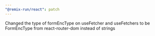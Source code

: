 ```yaml
---
"@remix-run/react": patch
---
```


Changed the type of formEncType on useFetcher and useFetchers to be FormEncType from react-router-dom instead of strings
